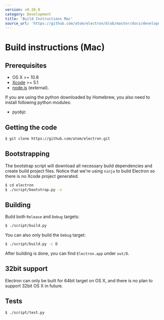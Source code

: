 ```yaml
---
version: v0.26.0
category: Development
title: 'Build Instructions Mac'
source_url: 'https://github.com/atom/electron/blob/master/docs/development/build-instructions-mac.md'
---
```


# Build instructions (Mac)

## Prerequisites

* OS X >= 10.8
* [Xcode](https://developer.apple.com/technologies/tools/) >= 5.1
* [node.js](http://nodejs.org) (external).

If you are using the python downloaded by Homebrew, you also need to install
following python modules:

* pyobjc

## Getting the code

```bash
$ git clone https://github.com/atom/electron.git
```

## Bootstrapping

The bootstrap script will download all necessary build dependencies and create
build project files. Notice that we're using `ninja` to build Electron so
there is no Xcode project generated.

```bash
$ cd electron
$ ./script/bootstrap.py -v
```

## Building

Build both `Release` and `Debug` targets:

```bash
$ ./script/build.py
```

You can also only build the `Debug` target:

```bash
$ ./script/build.py -c D
```

After building is done, you can find `Electron.app` under `out/D`.

## 32bit support

Electron can only be built for 64bit target on OS X, and there is no plan to
support 32bit OS X in future.

## Tests

```bash
$ ./script/test.py
```
